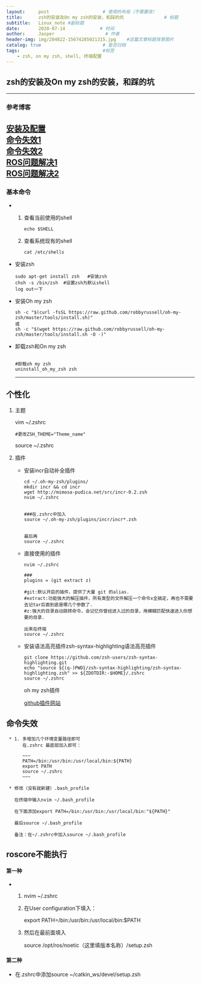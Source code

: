 ```yaml
---
layout:     post                    # 使用的布局（不需要改）
title:      zsh的安装及On my zsh的安装，和踩的坑               # 标题 
subtitle:   Linux_note #副标题
date:       2020-07-14             # 时间
author:     Jasper                   # 作者
header-img: img/204822-15674285021315.jpg    #这篇文章标题背景图片
catalog: true                       # 是否归档
tags:                               #标签
    - zsh, on my zsh, shell, 终端配置
---
```



## zsh的安装及On my zsh的安装，和踩的坑
---
### 参考博客

[安装及配置](https://www.jianshu.com/p/ba782b57ae96)\
[命令失效1](https://www.jianshu.com/p/60a900752079)	\
[命令失效2](https://blog.csdn.net/hanjuefu5827/article/details/91358668)\
[ROS问题解决1](https://blog.csdn.net/Oo_Edward_oO/article/details/96836549)\
[ROS问题解决2](https://blog.csdn.net/HUXU666/article/details/105774485	)
---
### 基本命令

* 1. 查看当前使用的shell

     ~~~
     echo $SHELL
     ~~~

  2. 查看系统现有的shell

     ~~~
     cat /etc/shells
     ~~~

* 安装zsh

  ~~~
  sudo apt-get install zsh   #安装zsh
  chsh -s /bin/zsh  #设置zsh为默认shell
  log out一下
  ~~~

* 安装Oh my zsh

  ~~~
  sh -c "$(curl -fsSL https://raw.github.com/robbyrussell/oh-my-zsh/master/tools/install.sh)"
  或
  sh -c "$(wget https://raw.github.com/robbyrussell/oh-my-zsh/master/tools/install.sh -O -)"
  ~~~

* 卸载zsh和On my zsh

  ~~~
  
  #卸载oh my zsh
  uninstall_oh_my_zsh zsh
  ~~~

  ---
## 个性化

  1. 主题

     vim ~/.zshrc

     ~~~
     #更改ZSH_THEME="Theme_name"
     ~~~

     source ~/.zshrc

  2. 插件

     * 安装incr自动补全插件

       ~~~
       cd ~/.oh-my-zsh/plugins/
       mkdir incr && cd incr
       wget http://mimosa-pudica.net/src/incr-0.2.zsh
       nvim ~/.zshrc
       
       
       ###在.zshrc中加入
       source ~/.oh-my-zsh/plugins/incr/incr*.zsh
       
       
       最后再
       source ~/.zshrc
       ~~~

     * 直接使用的插件

       ~~~
       nvim ~/.zshrc
       
       ###
       plugins = (git extract z)
       
       #git:默认开启的插件，提供了大量 git 的alias.
       #extract:功能强大的解压插件，所有类型的文件解压一个命令x全搞定，再也不需要去记tar后面到底是哪几个参数了.
       #z:强大的目录自动跳转命令，会记忆你曾经进入过的目录，用模糊匹配快速进入你想要的目录.
       
       出来在终端
       source ~/.zshrc
       ~~~

     * 安装语法高亮插件zsh-syntax-highlighting语法高亮插件

       ~~~
       git clone https://github.com/zsh-users/zsh-syntax-highlighting.git
       echo "source ${(q-)PWD}/zsh-syntax-highlighting/zsh-syntax-highlighting.zsh" >> ${ZDOTDIR:-$HOME}/.zshrc
       source ~/.zshrc
       ~~~

       oh my zsh插件

       [github插件网站](https://github.com/ohmyzsh/ohmyzsh/wiki/Plugins)


## 命令失效

     * 1. 多增加几个环境变量路径即可
          在.zshrc 最底部加入即可：

          ~~~
          PATH=/bin:/usr/bin:/usr/local/bin:${PATH} 
          export PATH
          source ~/.zshrc
          ~~~

     * 修改（没有就新建）.bash_profile

       在终端中输入nvim ~/.bash_profile

       在下面添加export PATH=/bin:/usr/bin:/usr/local/bin:"${PATH}"

       最后source ~/.bash_profile

       备注：在~/.zshrc中加入source ~/.bash_profile

  

  

  
## roscore不能执行

#### 第一种

  * 1. nvim ~/.zshrc

    2. 在User configuration下填入：

       export PATH=/bin:/usr/bin:/usr/local/bin:$PATH

    3. 然后在最前面填入

       source /opt/ros/noetic（这里填版本名称）/setup.zsh

#### 第二种

  * 在.zshrc中添加source ~/catkin_ws/devel/setup.zsh